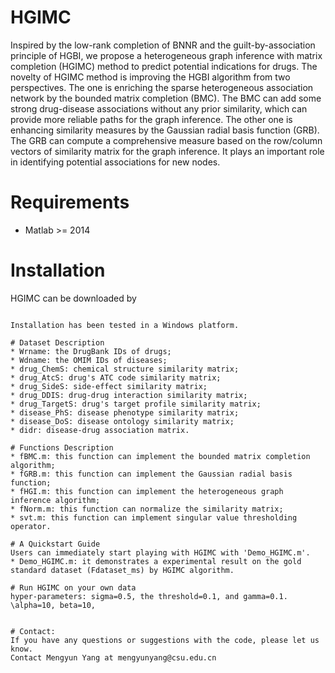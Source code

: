 # HGIMC
Inspired by the low-rank completion of BNNR and the guilt-by-association principle of HGBI, we propose a heterogeneous graph inference with matrix completion (HGIMC) method to predict potential indications for drugs. The novelty of HGIMC method is improving the HGBI algorithm from two perspectives. The one is enriching the sparse heterogeneous association network by the bounded matrix completion (BMC). The BMC can add some strong drug-disease associations without any prior similarity, which can provide more reliable paths for the graph inference. The other one is enhancing similarity measures by the Gaussian radial basis function (GRB). The GRB can compute a comprehensive measure based on the row/column vectors of similarity matrix for the graph inference. It plays an important role in identifying potential associations for new nodes.

# Requirements
* Matlab >= 2014

# Installation
HGIMC can be downloaded by
```git clone https://github.com/BioinformaticsCSU/HGIMC

Installation has been tested in a Windows platform.

# Dataset Description
* Wrname: the DrugBank IDs of drugs;
* Wdname: the OMIM IDs of diseases;
* drug_ChemS: chemical structure similarity matrix;
* drug_AtcS: drug's ATC code similarity matrix;
* drug_SideS: side-effect similarity matrix;
* drug_DDIS: drug-drug interaction similarity matrix;
* drug_TargetS: drug's target profile similarity matrix;
* disease_PhS: disease phenotype similarity matrix;
* disease_DoS: disease ontology similarity matrix;
* didr: disease-drug association matrix.

# Functions Description
* fBMC.m: this function can implement the bounded matrix completion algorithm;
* fGRB.m: this function can implement the Gaussian radial basis function;
* fHGI.m: this function can implement the heterogeneous graph inference algorithm;
* fNorm.m: this function can normalize the similarity matrix;
* svt.m: this function can implement singular value thresholding operator.

# A Quickstart Guide
Users can immediately start playing with HGIMC with 'Demo_HGIMC.m'.
* Demo_HGIMC.m: it demonstrates a experimental result on the gold standard dataset (Fdataset_ms) by HGIMC algorithm.

# Run HGIMC on your own data
hyper-parameters: sigma=0.5, the threshold=0.1, and gamma=0.1.
\alpha=10, beta=10, 


# Contact:
If you have any questions or suggestions with the code, please let us know. 
Contact Mengyun Yang at mengyunyang@csu.edu.cn
